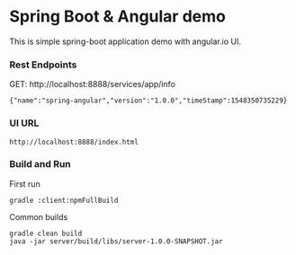 # Spring Boot & Angular demo
This is simple spring-boot application demo with angular.io UI. 

### Rest Endpoints
GET: http://localhost:8888/services/app/info
```
{"name":"spring-angular","version":"1.0.0","timeStamp":1548350735229}
```

### UI URL
`http://localhost:8888/index.html`

### Build and Run
First run
```
gradle :client:npmFullBuild
```
Common builds
```
gradle clean build
java -jar server/build/libs/server-1.0.0-SNAPSHOT.jar 
```
